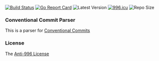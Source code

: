 [![Build Status](https://github.com/release-lab/conventional-commit-parser/workflows/ci/badge.svg)](https://github.com/release-lab/conventional-commit-parser/actions)
[![Go Report Card](https://goreportcard.com/badge/github.com/release-lab/conventional-commit-parser)](https://goreportcard.com/report/github.com/release-lab/conventional-commit-parser)
![Latest Version](https://img.shields.io/github/v/release/release-lab/conventional-commit-parser.svg)
[![996.icu](https://img.shields.io/badge/link-996.icu-red.svg)](https://996.icu)
![Repo Size](https://img.shields.io/github/repo-size/release-lab/conventional-commit-parser.svg)

### Conventional Commit Parser

This is a parser for [Conventional Commits](https://www.conventionalcommits.org/en/v1.0.0/)

### License

The [Anti-996 License](LICENSE)
